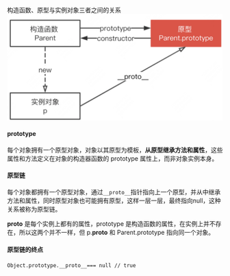 构造函数、原型与实例对象三者之间的关系
![Alt text](image.png)

#### prototype
每个对象拥有一个原型对象，对象以其原型为模板，**从原型继承方法和属性**，这些属性和方法定义在对象的构造器函数的 prototype 属性上，而非对象实例本身。


#### 原型链
每个对象都拥有一个原型对象，通过`__proto__`指针指向上一个原型，并从中继承方法和属性，同时原型对象也可能拥有原型，这样一层一层，最终指向null，这种关系被称为原型链。


__proto__ 是每个实例上都有的属性，prototype 是构造函数的属性，在实例上并不存在，所以这两个并不一样，但 p.__proto__ 和 Parent.prototype 指向同一个对象。

#### 原型链的终点

`Object.prototype.__proto__=== null // true`